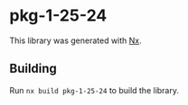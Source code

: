 # pkg-1-25-24

This library was generated with [Nx](https://nx.dev).

## Building

Run `nx build pkg-1-25-24` to build the library.

